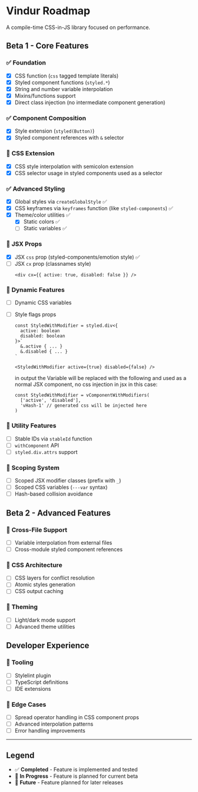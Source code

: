 # Vindur Roadmap

A compile-time CSS-in-JS library focused on performance.

## Beta 1 - Core Features

### ✅ **Foundation**

- [x] CSS function (`css` tagged template literals)
- [x] Styled component functions (`styled.*`)
- [x] String and number variable interpolation
- [x] Mixins/functions support
- [x] Direct class injection (no intermediate component generation)

### ✅ **Component Composition**

- [x] Style extension (`styled(Button)`)
- [x] Styled component references with `&` selector

### 🚧 **CSS Extension**

- [x] CSS style interpolation with semicolon extension
- [x] CSS selector usage in styled components used as a selector

### ✅ **Advanced Styling**

- [x] Global styles via `createGlobalStyle` ✅
- [x] CSS keyframes via `keyframes` function (like `styled-components`) ✅
- [x] Theme/color utilities ✅
  - [x] Static colors ✅
  - [ ] Static variables ✅

### 🚧 **JSX Props**

- [x] JSX `css` prop (styled-components/emotion style) ✅
- [ ] JSX `cx` prop (classnames style)
  ```tsx
  <div cx={{ active: true, disabled: false }} />
  ```

### 🚧 **Dynamic Features**

- [ ] Dynamic CSS variables
- [ ] Style flags props

  ```tsx
  const StyledWithModifier = styled.div<{
    active: boolean
    disabled: boolean
  }>`
    &.active { ... }
    &.disabled { ... }
  `

  <StyledWithModifier active={true} disabled={false} />
  ```

  in output the Variable will be replaced with the following and used as a normal JSX component, no css injection in jsx in this case:

  ```tsx
  const StyledWithModifier = vComponentWithModifiers(
    ['active', 'disabled'],
    'vHash-1' // generated css will be injected here
  )
  ```

### 🚧 **Utility Features**

- [ ] Stable IDs via `stableId` function
- [ ] `withComponent` API
- [ ] `styled.div.attrs` support

### 🚧 **Scoping System**

- [ ] Scoped JSX modifier classes (prefix with `_`)
- [ ] Scoped CSS variables (`---var` syntax)
- [ ] Hash-based collision avoidance

## Beta 2 - Advanced Features

### 🔮 **Cross-File Support**

- [ ] Variable interpolation from external files
- [ ] Cross-module styled component references

### 🔮 **CSS Architecture**

- [ ] CSS layers for conflict resolution
- [ ] Atomic styles generation
- [ ] CSS output caching

### 🔮 **Theming**

- [ ] Light/dark mode support
- [ ] Advanced theme utilities

## Developer Experience

### 🔮 **Tooling**

- [ ] Stylelint plugin
- [ ] TypeScript definitions
- [ ] IDE extensions

### 🔮 **Edge Cases**

- [ ] Spread operator handling in CSS component props
- [ ] Advanced interpolation patterns
- [ ] Error handling improvements

---

## Legend

- ✅ **Completed** - Feature is implemented and tested
- 🚧 **In Progress** - Feature is planned for current beta
- 🔮 **Future** - Feature planned for later releases
